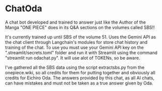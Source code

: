 # ChatOda
A chat bot developed and trained to answer just like the Author of the Manga "ONE PIECE" does in its Q&amp;A sections on the volumes called SBS!!

It's currently trained up until SBS of the volume 51. Uses the Gemini API as the chat client through Langchain's modules for store chat history and training of the chat. To use you must use your Gemini API key on the ".streamlit/secrets.toml" folder and run it with Streamlit using the command "streamlit run odachat.py". It will use alot of TOKENs, so be aware.

I've gathered all the SBS data using the script extractsbs.py from the onepiece.wiki, so all credits for them for putting together and obviously all credits for Eichiro Oda. The answers provided by this chat, as all AI chats, can have mistakes and must not be taken as a true answer given by Oda.

